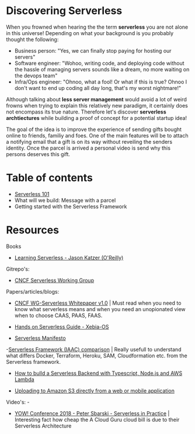 # Discovering Serverless

When you frowned when hearing the the term **serverless** you are not alone in this universe! Depending on what your background is you probably thought the following:

- Business person: "Yes, we can finally stop paying for hosting our servers"
- Software engineer: "Wohoo, writing code, and deploying code without the hassle of managing servers sounds like a dream, no more waiting on the devops team" 
- Infra/Ops engineer: "Ohnoo, what a fool! Or what if this is true? Ohnoo I don't want to end up coding all day long, that's my worst nightmare!"

Although talking about **less server management** would avoid a lot of weird frowns when trying to explain this relatively new paradigm, it certainly does not encompass its true nature. Therefore let's discover **serverless archtiectures** while building a proof of concept for a potential startup idea!

The goal of the idea is to improve the experience of sending gifts bought online to friends, familiy and foes. One of the main features will be to attach a notifying email that a gift is on its way without reveiling the senders identity. Once the parcel is arrived a personal video is send why this persons deserves this gift.


# Table of contents
- [Serverless 101](docs/1-introduction-to-serverless-computing)
- What will we build: Message with a parcel
- Getting started with the Serverless Framework


# Resources

Books
- [Learning Serverless - Jason Katzer (O'Reilly)](https://www.oreilly.com/library/view/learning-serverless/9781492057000/)

Gitrepo's:
- [CNCF Serverless Working Group](https://github.com/cncf/wg-serverless)

Papers/articles/blogs:
- [CNCF WG-Serverless Whitepaper v1.0](https://github.com/cncf/wg-serverless/blob/master/whitepapers/serverless-overview/cncf_serverless_whitepaper_v1.0.pdf) | Must read when you need to know what serverless means and when you need an unopionated view when to choose CAAS, PAAS, FAAS.
- [Hands on Serverless Guide - Xebia-OS](https://github.com/xebia-os/hands-on-serverless-guide/)

- [Serverless Manifesto](https://www.serverless.com/learn/manifesto/) 

-[Serverless Framework (IAAC) comparison](https://www.serverless.com/learn/comparisons/) | Really usefull to understand what differs Docker, Terraform, Heroku, SAM, Cloudformation etc. from the Serverless framework.
  
- [How to bulld a Serverless Backend with Typescript, Node.js and AWS Lambda](https://medium.com/proud2becloud/how-to-build-a-serverless-backend-with-typescript-node-js-and-aws-lambda-74ef758f810f)  

- [Uploading to Amazon S3 directly from a web or mobile application](https://aws.amazon.com/blogs/compute/uploading-to-amazon-s3-directly-from-a-web-or-mobile-application/)

Video's: -
- [YOW! Conference 2018 - Peter Sbarski - Serverless in Practice](https://www.youtube.com/watch?v=oRuV9iXUg40&ab_channel=YOW%21Conferences) | Interesting fact how cheap the A Cloud Guru cloud bill is due to their Serverless Architecture